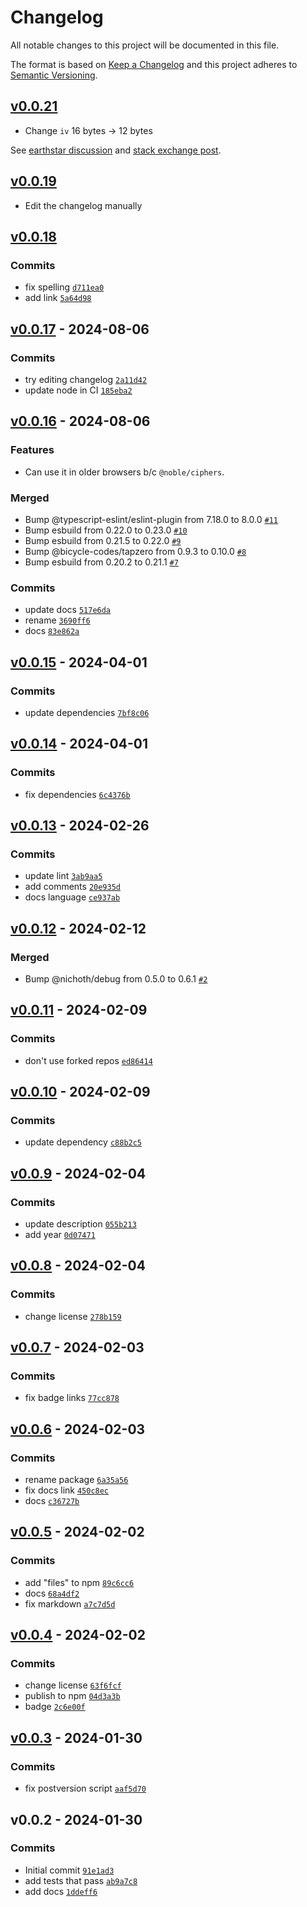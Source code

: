 # Changelog

All notable changes to this project will be documented in this file.

The format is based on [Keep a Changelog](https://keepachangelog.com/en/1.0.0/)
and this project adheres to [Semantic Versioning](https://semver.org/spec/v2.0.0.html).

## [v0.0.21](https://github.com/bicycle-codes/simple-aes/compare/v0.0.19...v0.0.21)

* Change `iv` 16 bytes -> 12 bytes

See [earthstar discussion](https://github.com/earthstar-project/earthstar/pull/356) and [stack exchange post](https://crypto.stackexchange.com/questions/41601/aes-gcm-recommended-iv-size-why-12-bytes).

## [v0.0.19](https://github.com/bicycle-codes/simple-aes/compare/v0.0.18...v0.0.19)

* Edit the changelog manually

## [v0.0.18](https://github.com/bicycle-codes/simple-aes/compare/v0.0.17...v0.0.18)

### Commits

- fix spelling [`d711ea0`](https://github.com/bicycle-codes/simple-aes/commit/d711ea06aa5cb9dce1f26e3cdb33cc40a839ef53)
- add link [`5a64d98`](https://github.com/bicycle-codes/simple-aes/commit/5a64d98426f3286f128c9e54d929e82991aa4147)

## [v0.0.17](https://github.com/bicycle-codes/simple-aes/compare/v0.0.16...v0.0.17) - 2024-08-06

### Commits

- try editing changelog [`2a11d42`](https://github.com/bicycle-codes/simple-aes/commit/2a11d4233250656fe9bd18b593e919fb36a620f5)
- update node in CI [`185eba2`](https://github.com/bicycle-codes/simple-aes/commit/185eba2cd85ef44d8946eedf8b32d9abdfb1e943)

## [v0.0.16](https://github.com/bicycle-codes/simple-aes/compare/v0.0.15...v0.0.16) - 2024-08-06

### Features

* Can use it in older browsers b/c `@noble/ciphers`.

### Merged

- Bump @typescript-eslint/eslint-plugin from 7.18.0 to 8.0.0 [`#11`](https://github.com/bicycle-codes/simple-aes/pull/11)
- Bump esbuild from 0.22.0 to 0.23.0 [`#10`](https://github.com/bicycle-codes/simple-aes/pull/10)
- Bump esbuild from 0.21.5 to 0.22.0 [`#9`](https://github.com/bicycle-codes/simple-aes/pull/9)
- Bump @bicycle-codes/tapzero from 0.9.3 to 0.10.0 [`#8`](https://github.com/bicycle-codes/simple-aes/pull/8)
- Bump esbuild from 0.20.2 to 0.21.1 [`#7`](https://github.com/bicycle-codes/simple-aes/pull/7)

### Commits

- update docs [`517e6da`](https://github.com/bicycle-codes/simple-aes/commit/517e6da0944a0db735ca6bc90f83a8a11c60f352)
- rename [`3690ff6`](https://github.com/bicycle-codes/simple-aes/commit/3690ff61cfc36a1d0356e81c1b8b8f9964cd8361)
- docs [`83e862a`](https://github.com/bicycle-codes/simple-aes/commit/83e862a2cbf04f822e13bcf3cd350735160052ca)

## [v0.0.15](https://github.com/bicycle-codes/simple-aes/compare/v0.0.14...v0.0.15) - 2024-04-01

### Commits

- update dependencies [`7bf8c06`](https://github.com/bicycle-codes/simple-aes/commit/7bf8c0660892b961c379f15a2f808b3fc2ce815d)

## [v0.0.14](https://github.com/bicycle-codes/simple-aes/compare/v0.0.13...v0.0.14) - 2024-04-01

### Commits

- fix dependencies [`6c4376b`](https://github.com/bicycle-codes/simple-aes/commit/6c4376b5bb5e2e61cd74e0bd757ba3911200814e)

## [v0.0.13](https://github.com/bicycle-codes/simple-aes/compare/v0.0.12...v0.0.13) - 2024-02-26

### Commits

- update lint [`3ab9aa5`](https://github.com/bicycle-codes/simple-aes/commit/3ab9aa53f4de78aeec31eed2616d873b2f1d4ff6)
- add comments [`20e935d`](https://github.com/bicycle-codes/simple-aes/commit/20e935de7d9cbe31b25e08e0f3ef6419c71781a7)
- docs language [`ce937ab`](https://github.com/bicycle-codes/simple-aes/commit/ce937ab6f091a2c8accb9f4cd2b18797a056f1e8)

## [v0.0.12](https://github.com/bicycle-codes/simple-aes/compare/v0.0.11...v0.0.12) - 2024-02-12

### Merged

- Bump @nichoth/debug from 0.5.0 to 0.6.1 [`#2`](https://github.com/bicycle-codes/simple-aes/pull/2)

## [v0.0.11](https://github.com/bicycle-codes/simple-aes/compare/v0.0.10...v0.0.11) - 2024-02-09

### Commits

- don't use forked repos [`ed86414`](https://github.com/bicycle-codes/simple-aes/commit/ed86414cd29419f3dd70b5aa1b5b25c40e4ac59c)

## [v0.0.10](https://github.com/bicycle-codes/simple-aes/compare/v0.0.9...v0.0.10) - 2024-02-09

### Commits

- update dependency [`c88b2c5`](https://github.com/bicycle-codes/simple-aes/commit/c88b2c5e7e9bb663bd21b779c2d99f631d15d0b8)

## [v0.0.9](https://github.com/bicycle-codes/simple-aes/compare/v0.0.8...v0.0.9) - 2024-02-04

### Commits

- update description [`055b213`](https://github.com/bicycle-codes/simple-aes/commit/055b2131a9d246a11177a4074b29fb70f4fa175d)
- add year [`0d07471`](https://github.com/bicycle-codes/simple-aes/commit/0d07471a32ca08cdf7c2ca01aa8b563cb1ac1c85)

## [v0.0.8](https://github.com/bicycle-codes/simple-aes/compare/v0.0.7...v0.0.8) - 2024-02-04

### Commits

- change license [`278b159`](https://github.com/bicycle-codes/simple-aes/commit/278b1592d94dacaeea387b1c302f08fd9f99146e)

## [v0.0.7](https://github.com/bicycle-codes/simple-aes/compare/v0.0.6...v0.0.7) - 2024-02-03

### Commits

- fix badge links [`77cc878`](https://github.com/bicycle-codes/simple-aes/commit/77cc8789f459e759266e43779b4fb76584743df3)

## [v0.0.6](https://github.com/bicycle-codes/simple-aes/compare/v0.0.5...v0.0.6) - 2024-02-03

### Commits

- rename package [`6a35a56`](https://github.com/bicycle-codes/simple-aes/commit/6a35a56928052182a1c04e7246f1dc9787b64a09)
- fix docs link [`450c8ec`](https://github.com/bicycle-codes/simple-aes/commit/450c8ecd4b0b2c3b70a2e548e3d9fff64d6f494e)
- docs [`c36727b`](https://github.com/bicycle-codes/simple-aes/commit/c36727b88246b45b4bd09a0799f25eb17e965db2)

## [v0.0.5](https://github.com/bicycle-codes/simple-aes/compare/v0.0.4...v0.0.5) - 2024-02-02

### Commits

- add "files" to npm [`89c6cc6`](https://github.com/bicycle-codes/simple-aes/commit/89c6cc6c0d16b3aa78a3b3a0ab3c82eef6f6bc7f)
- docs [`68a4df2`](https://github.com/bicycle-codes/simple-aes/commit/68a4df28367acaee1eaceeeac980f1ec7a899319)
- fix markdown [`a7c7d5d`](https://github.com/bicycle-codes/simple-aes/commit/a7c7d5dd4737e8abadde363ffebcd8c06a8d6199)

## [v0.0.4](https://github.com/bicycle-codes/simple-aes/compare/v0.0.3...v0.0.4) - 2024-02-02

### Commits

- change license [`63f6fcf`](https://github.com/bicycle-codes/simple-aes/commit/63f6fcf21015bb5d56645f01e7c03929cb5a04b6)
- publish to npm [`04d3a3b`](https://github.com/bicycle-codes/simple-aes/commit/04d3a3b000e7844d15b6d42e270fdcb859b0dd5b)
- badge [`2c6e00f`](https://github.com/bicycle-codes/simple-aes/commit/2c6e00f779c1cabb48082e30490c2d5ec5b9a948)

## [v0.0.3](https://github.com/bicycle-codes/simple-aes/compare/v0.0.2...v0.0.3) - 2024-01-30

### Commits

- fix postversion script [`aaf5d70`](https://github.com/bicycle-codes/simple-aes/commit/aaf5d700af10a7a88e545d8b451cc906e07e98d2)

## v0.0.2 - 2024-01-30

### Commits

- Initial commit [`91e1ad3`](https://github.com/bicycle-codes/simple-aes/commit/91e1ad366a31002f947ec42ef1006fbc88048e2c)
- add tests that pass [`ab9a7c8`](https://github.com/bicycle-codes/simple-aes/commit/ab9a7c895aa07e4e93a72a5ec697e8b0418188ad)
- add docs [`1ddeff6`](https://github.com/bicycle-codes/simple-aes/commit/1ddeff600ba404aee5bef6fe55429631c69f7dbf)
